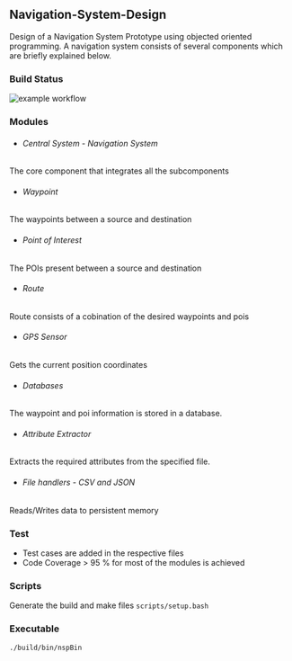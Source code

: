 ## Navigation-System-Design
Design of a Navigation System Prototype using objected oriented programming. A navigation system consists of several components which are briefly explained below.

### Build Status
![example workflow](https://github.com/thampan/navigation-system-prototype/actions/workflows/cmake.yml/badge.svg)

### Modules
+ ###### Central System - Navigation System
The core component that integrates all the subcomponents
+ ###### Waypoint
The waypoints between a source and destination
+  ###### Point of Interest
The POIs present between a source and destination
+ ###### Route
Route consists of a cobination of the desired waypoints and pois
+ ###### GPS Sensor
Gets the current position coordinates
+ ###### Databases
The waypoint and poi information is stored in a database.
+ ###### Attribute Extractor
Extracts the required attributes from the specified file.
+ ###### File handlers - CSV and JSON
Reads/Writes data to persistent memory

### Test
- Test cases are added in the respective files
- Code Coverage > 95 % for most of the modules is achieved

### Scripts
Generate the build and make files
`scripts/setup.bash`

### Executable
`./build/bin/nspBin`
